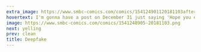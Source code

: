 ```yaml
---
extra_image: https://www.smbc-comics.com/comics/154124901120181103after.png
hovertext: I'm gonna have a post on December 31 just saying 'Hope you enjoyed Depressing Comic Year!'
image: https://www.smbc-comics.com/comics/1541248905-20181103.png
next: yelling
prev: clean
title: Deepfake
---
```

